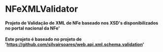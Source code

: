 ﻿# NFeXMLValidator

#### Projeto de Validação de XML de NFe baseado nos XSD's disponibilizados no portal nacional da NFe'

#### Este projeto é baseado no projeto de 'https://github.com/silvairsoares/web.api.xml.schema.validation'

